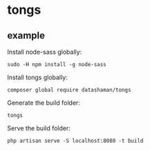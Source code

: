 # tongs

## example

Install node-sass globally:

    sudo -H npm install -g node-sass

Install tongs globally:

    composer global require datashaman/tongs

Generate the build folder:

    tongs

Serve the build folder:

    php artisan serve -S localhost:8080 -t build
